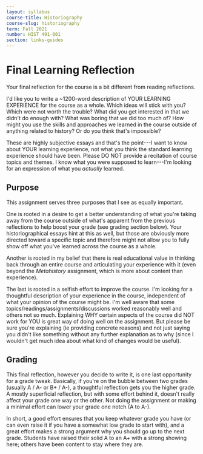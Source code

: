 ```yaml
---
layout: syllabus
course-title: Historiography
course-slug: historiography
term: Fall 2021
number: HIST 491-001
section: links-guides
---
```


# Final Learning Reflection
Your final reflection for the course is a bit different from reading reflections.

I'd like you to write a ~1200-word description of YOUR LEARNING EXPERIENCE for the course as a whole. Which ideas will stick with you? Which were not worth the trouble? What did you get interested in that we didn't do enough with? What was boring that we did too much of? How might you use the skills and approaches we learned in the course outside of anything related to history? Or do you think that's impossible?

These are highly subjective essays and that's the point---I want to know about YOUR learning experience, not what you think the standard learning experience should have been. Please DO NOT provide a recitation of course topics and themes. I know what you were supposed to learn---I'm looking for an expression of what you _actually_ learned.


## Purpose
This assignment serves three purposes that I see as equally important.

One is rooted in a desire to get a better understanding of what you're taking away from the course outside of what's apparent from the previous reflections to help boost your grade (see grading section below). Your historiographical essays hint at this as well, but those are obviously more directed toward a specific topic and therefore might not allow you to fully show off what you've learned across the course as a whole.

Another is rooted in my belief that there is real educational value in thinking back through an entire course and articulating your experience with it (even beyond the _Metahistory_ assignment, which is more about content than experience).

The last is rooted in a selfish effort to improve the course. I'm looking for a thoughtful description of your experience in the course, independent of what your opinion of the course might be. I'm well aware that some topics/readings/assignments/discussions worked reasonably well and others not so much. Explaining WHY certain aspects of the course did NOT work for YOU is great way of doing well on the assignment. But please be sure you're explaining (ie providing concrete reasons) and not just saying you didn't like something without any further explanation as to why (since I wouldn't get much idea about what kind of changes would be useful).


## Grading
This final reflection, however you decide to write it, is one last opportunity for a grade tweak. Basically, if you're on the bubble between two grades (usually A / A- or B+ / A-), a thoughtful reflection gets you the higher grade. A mostly superficial reflection, but with some effort behind it, doesn't really affect your grade one way or the other. Not doing the assignment or making a minimal effort can lower your grade one notch (A to A-).

In short, a good effort ensures that you keep whatever grade you have (or can even raise it if you have a somewhat low grade to start with), and a great effort makes a strong argument why you should go up to the next grade. Students have raised their solid A to an A+ with a strong showing here; others have been content to stay where they are.

